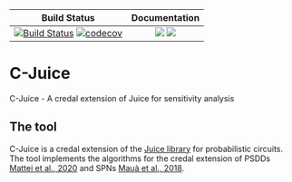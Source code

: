 | Build Status                                                                                                                                                                                                                                                                       	|                                              Documentation                                             	|
|------------------------------------------------------------------------------------------------------------------------------------------------------------------------------------------------------------------------------------------------------------------------------------	|:------------------------------------------------------------------------------------------------------:	|
| [![Build Status](https://travis-ci.org/Juice-jl/ProbabilisticCircuits.jl.svg?branch=master)](https://travis-ci.org/Juice-jl/ProbabilisticCircuits.jl)	 [![codecov](https://codecov.io/gh/Juice-jl/ProbabilisticCircuits.jl/branch/master/graph/badge.svg)](https://codecov.io/gh/Juice-jl/ProbabilisticCircuits.jl) 	| [![](https://img.shields.io/badge/docs-stable-green.svg)](https://juice-jl.github.io/ProbabilisticCircuits.jl/stable) [![](https://img.shields.io/badge/docs-dev-blue.svg)](https://juice-jl.github.io/ProbabilisticCircuits.jl/dev) 	|



# C-Juice
C-Juice - A credal extension of Juice for sensitivity analysis

## The tool

C-Juice is a credal extension of the [Juice library](https://github.com/Juice-jl) for probabilistic circuits.
The tool implements the algorithms for the credal extension of PSDDs
[Mattei et al., 2020](https://www.sciencedirect.com/science/article/abs/pii/S0888613X20301845) and SPNs
[Mauà et al., 2018](https://www.sciencedirect.com/science/article/abs/pii/S0888613X17307223?via%3Dihub).
